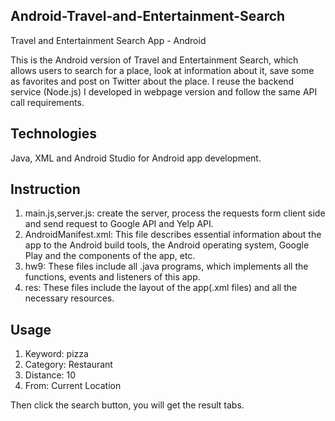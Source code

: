 ## Android-Travel-and-Entertainment-Search
Travel and Entertainment Search App - Android

This is the Android version of Travel and Entertainment Search, which allows users to search for a place, look at information about it, save some as favorites and post on Twitter about the place. I reuse the backend service (Node.js) I developed in webpage version and follow the same API call requirements.

## Technologies
Java, XML and Android Studio for Android app development.

## Instruction
1. main.js,server.js: create the server, process the requests form client side and send request to Google API and Yelp API.
2. AndroidManifest.xml: This file describes essential information about the app to the Android build tools, the Android operating system, Google Play and the components of the app, etc.
3. hw9: These files include all .java programs, which implements all the functions, events and listeners of this app.
4. res: These files include the layout of the app(.xml files) and all the necessary resources.

## Usage
1. Keyword: pizza
2. Category: Restaurant
3. Distance: 10
4. From: Current Location

Then click the search button, you will get the result tabs.
